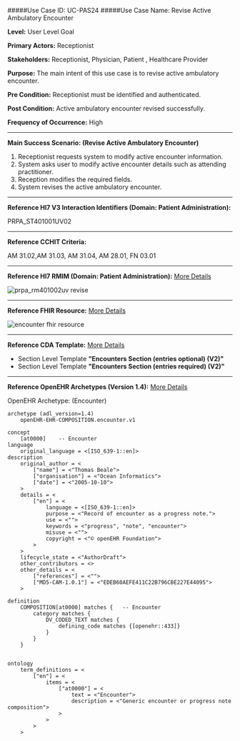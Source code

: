 #####Use Case ID: UC-PAS24
#####Use Case Name: Revise Active Ambulatory Encounter

**Level:**                     User Level Goal

**Primary Actors:**            Receptionist

**Stakeholders:**              Receptionist, Physician, Patient , Healthcare Provider

**Purpose:**                   The main intent of this use case is to revise active ambulatory encounter.

**Pre Condition:**             Receptionist must be identified and authenticated.

**Post Condition:**            Active ambulatory encounter revised successfully.

**Frequency of Occurrence:**   High
__________________________________________________________
**Main Success Scenario: (Revise Active Ambulatory Encounter)**

1. Receptionist requests system to modify active encounter information.
2. System asks user to modify active encounter details such as attending practitioner.
3. Reception modifies the required fields.
4. System revises the active ambulatory encounter.

________________________________________________________________________
**Reference Hl7 V3 Interaction Identifiers (Domain: Patient Administration):**

PRPA_ST401001UV02
_______________________________________________________________
**Reference CCHIT Criteria:**

AM 31.02,AM 31.03, AM 31.04, AM 28.01, FN 03.01
_______________________________________________________________
**Reference Hl7 RMIM (Domain: Patient Administration):**
[More Details](http://www.hl7.org/implement/standards/product_brief.cfm?product_id=306)

![prpa_rm401002uv revise](https://f.cloud.github.com/assets/5391320/1295274/06d351ce-30aa-11e3-82fd-1163db6c7cfb.png)
_______________________________________________________________
**Reference FHIR Resource:**
[More Details](http://www.hl7.org/implement/standards/fhir/resourcelist.html)

![encounter fhir resource](https://f.cloud.github.com/assets/5391320/1295268/cb11790e-30a9-11e3-8af5-6e7bb9dfdbda.png)
_______________________________________________________________
**Reference CDA Template:**
[More Details](http://www.hl7.org/Special/committees/structure/index.cfm)

* Section Level Template **"Encounters Section (entries optional) (V2)"**
* Section Level Template **"Encounters Section (entries required) (V2)"**

_______________________________________________________________
**Reference OpenEHR Archetypes (Version 1.4):**
[More Details](http://www.openehr.org/ckm/)

OpenEHR Archetype: (Encounter)

``` Archetype
archetype (adl_version=1.4)
	openEHR-EHR-COMPOSITION.encounter.v1

concept
	[at0000]	-- Encounter
language
	original_language = <[ISO_639-1::en]>
description
	original_author = <
		["name"] = <"Thomas Beale">
		["organisation"] = <"Ocean Informatics">
		["date"] = <"2005-10-10">
	>
	details = <
		["en"] = <
			language = <[ISO_639-1::en]>
			purpose = <"Record of encounter as a progress note.">
			use = <"">
			keywords = <"progress", "note", "encounter">
			misuse = <"">
			copyright = <"© openEHR Foundation">
		>
	>
	lifecycle_state = <"AuthorDraft">
	other_contributors = <>
	other_details = <
		["references"] = <"">
		["MD5-CAM-1.0.1"] = <"EDEB60AEFE411C22B796CBE227E44095">
	>

definition
	COMPOSITION[at0000] matches {	-- Encounter
		category matches {
			DV_CODED_TEXT matches {
				defining_code matches {[openehr::433]}
			}
		}
	}


ontology
	term_definitions = <
		["en"] = <
			items = <
				["at0000"] = <
					text = <"Encounter">
					description = <"Generic encounter or progress note composition">
				>
			>
		>
	>
```





